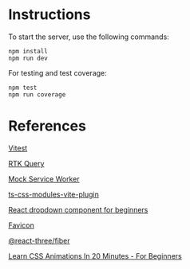 # Instructions

To start the server, use the following commands:

```console
npm install
npm run dev
```

For testing and test coverage:

```console
npm test
npm run coverage
```

# References

[Vitest](https://vitest.dev/)

[RTK Query](https://redux-toolkit.js.org/rtk-query/overview)

[Mock Service Worker](https://mswjs.io/)

[ts-css-modules-vite-plugin](https://github.com/activeguild/typescript-plugin-css-modules-vite)

[React dropdown component for beginners](https://www.youtube.com/watch?v=jaMgXmrk29M)

[Favicon](https://freesvg.org/abstract-tulip-wood-texture)

[@react-three/fiber](https://github.com/pmndrs/react-three-fiber)

[Learn CSS Animations In 20 Minutes - For Beginners](https://www.youtube.com/watch?v=SgmNxE9lWcY)
